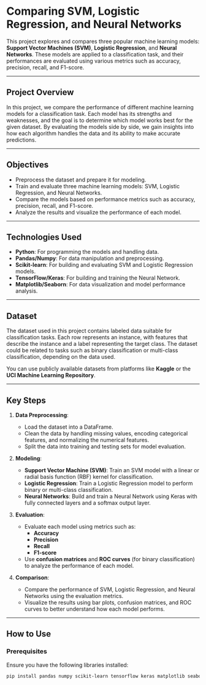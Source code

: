 # Comparing SVM, Logistic Regression, and Neural Networks

This project explores and compares three popular machine learning models: **Support Vector Machines (SVM)**, **Logistic Regression**, and **Neural Networks**. These models are applied to a classification task, and their performances are evaluated using various metrics such as accuracy, precision, recall, and F1-score.

---

## Project Overview
In this project, we compare the performance of different machine learning models for a classification task. Each model has its strengths and weaknesses, and the goal is to determine which model works best for the given dataset. By evaluating the models side by side, we gain insights into how each algorithm handles the data and its ability to make accurate predictions.

---

## Objectives
- Preprocess the dataset and prepare it for modeling.
- Train and evaluate three machine learning models: SVM, Logistic Regression, and Neural Networks.
- Compare the models based on performance metrics such as accuracy, precision, recall, and F1-score.
- Analyze the results and visualize the performance of each model.

---

## Technologies Used
- **Python**: For programming the models and handling data.
- **Pandas/Numpy**: For data manipulation and preprocessing.
- **Scikit-learn**: For building and evaluating SVM and Logistic Regression models.
- **TensorFlow/Keras**: For building and training the Neural Network.
- **Matplotlib/Seaborn**: For data visualization and model performance analysis.

---

## Dataset
The dataset used in this project contains labeled data suitable for classification tasks. Each row represents an instance, with features that describe the instance and a label representing the target class. The dataset could be related to tasks such as binary classification or multi-class classification, depending on the data used.

You can use publicly available datasets from platforms like **Kaggle** or the **UCI Machine Learning Repository**.

---

## Key Steps

1. **Data Preprocessing**:
   - Load the dataset into a DataFrame.
   - Clean the data by handling missing values, encoding categorical features, and normalizing the numerical features.
   - Split the data into training and testing sets for model evaluation.

2. **Modeling**:
   - **Support Vector Machine (SVM)**: Train an SVM model with a linear or radial basis function (RBF) kernel for classification.
   - **Logistic Regression**: Train a Logistic Regression model to perform binary or multi-class classification.
   - **Neural Networks**: Build and train a Neural Network using Keras with fully connected layers and a softmax output layer.

3. **Evaluation**:
   - Evaluate each model using metrics such as:
     - **Accuracy**
     - **Precision**
     - **Recall**
     - **F1-score**
   - Use **confusion matrices** and **ROC curves** (for binary classification) to analyze the performance of each model.

4. **Comparison**:
   - Compare the performance of SVM, Logistic Regression, and Neural Networks using the evaluation metrics.
   - Visualize the results using bar plots, confusion matrices, and ROC curves to better understand how each model performs.

---

## How to Use

### Prerequisites
Ensure you have the following libraries installed:
```bash
pip install pandas numpy scikit-learn tensorflow keras matplotlib seaborn
